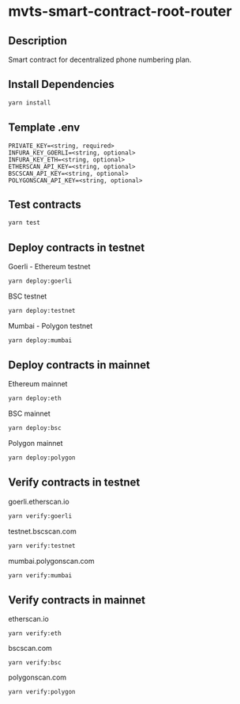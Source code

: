 # mvts-smart-contract-root-router

## Description

Smart contract for decentralized phone numbering plan.

## Install Dependencies

```bash
yarn install
```

## Template .env

```text
PRIVATE_KEY=<string, required>
INFURA_KEY_GOERLI=<string, optional>
INFURA_KEY_ETH=<string, optional>
ETHERSCAN_API_KEY=<string, optional>
BSCSCAN_API_KEY=<string, optional>
POLYGONSCAN_API_KEY=<string, optional>
```

## Test contracts

```bash
yarn test
```

## Deploy contracts in testnet

Goerli - Ethereum testnet

```bash
yarn deploy:goerli
```

BSC testnet

```bash
yarn deploy:testnet
```

Mumbai - Polygon testnet

```bash
yarn deploy:mumbai
```

## Deploy contracts in mainnet

Ethereum mainnet

```bash
yarn deploy:eth
```

BSC mainnet

```bash
yarn deploy:bsc
```

Polygon mainnet

```bash
yarn deploy:polygon
```

## Verify contracts in testnet

goerli.etherscan.io

```bash
yarn verify:goerli
```

testnet.bscscan.com

```bash
yarn verify:testnet
```

mumbai.polygonscan.com

```bash
yarn verify:mumbai
```

## Verify contracts in mainnet
etherscan.io
```
yarn verify:eth
```

bscscan.com
```
yarn verify:bsc
```

polygonscan.com
```
yarn verify:polygon
```
